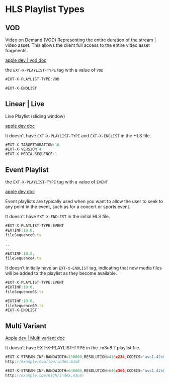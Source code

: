 # HLS Playlist Types

## VOD

Video on Demand (VOD)
Representing the entire duration of the stream | video asset.
This allows the client full access to the entire video asset fragments.

[apple dev | vod doc](https://developer.apple.com/documentation/http-live-streaming/video-on-demand-playlist-construction)

the `EXT-X-PLAYLIST-TYPE` tag with a value of `VOD`

```ts
#EXT-X-PLAYLIST-TYPE:VOD

#EXT-X-ENDLIST
```

## Linear | Live

Live Playlist (sliding window)

[apple dev doc](https://developer.apple.com/documentation/http-live-streaming/live-playlist-sliding-window-construction)

It doesn't have `EXT-X-PLAYLIST-TYPE` and `EXT-X-ENDLIST` in the HLS file.

```ts
#EXT-X-TARGETDURATION:10
#EXT-X-VERSION:4
#EXT-X-MEDIA-SEQUENCE:1
```

## Event Playlist

the `EXT-X-PLAYLIST-TYPE` tag with a value of `EVENT`

[apple dev doc](https://developer.apple.com/documentation/http-live-streaming/event-playlist-construction)

Event playlists are typically used when you want to allow the user to seek to any point in the event, such as for a concert or sports event.

It doesn't have `EXT-X-ENDLIST` in the initial HLS file.
```ts
#EXT-X-PLAYLIST-TYPE:EVENT
#EXTINF:10.0,
fileSequence0.ts
.
..
...
#EXTINF:10.0,
fileSequence4.ts
```

It doesn’t initially have an `EXT-X-ENDLIST` tag, indicating that new media files will be added to the playlist as they become available.

```ts
#EXT-X-PLAYLIST-TYPE:EVENT
#EXTINF:10.0,
fileSequence65.ts

#EXTINF:10.0,
fileSequence69.ts
#EXT-X-ENDLIST
```

## Multi Variant

[Apple dev | Multi variant doc](https://developer.apple.com/documentation/http-live-streaming/creating-a-multivariant-playlist)

It doesn't have EXT-X-PLAYLIST-TYPE in the .m3u8 ? playlist file.

```ts
#EXT-X-STREAM-INF:BANDWIDTH=150000,RESOLUTION=416x234,CODECS="avc1.42e00a,mp4a.40.2"
http://example.com/low/index.m3u8

#EXT-X-STREAM-INF:BANDWIDTH=640000,RESOLUTION=640x360,CODECS="avc1.42e00a,mp4a.40.2"
http://example.com/high/index.m3u8)

```


